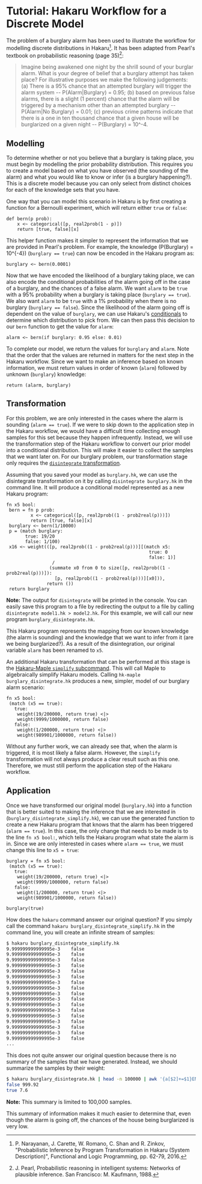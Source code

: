 # Tutorial: Hakaru Workflow for a Discrete Model #

The problem of a burglary alarm has been used to illustrate the workflow for modelling discrete distributions in Hakaru[^1]. It has been adapted from Pearl's textbook on 
probabilistic reasoning (page 35)[^2]:

> Imagine being awakened one night by the shrill sound of your burglar alarm. What is your degree of belief that a burglary attempt has taken place? For illustrative 
> purposes we make the following judgements: (a) There is a 95% chance that an attempted burglary will trigger the alarm system -- P(Alarm|Burglary) = 0.95; (b) based on 
> previous false alarms, there is a slight (1 percent) chance that the alarm will be triggered by a mechanism other than an attempted burglary -- P(Alarm|No Burglary) = 0.01;
> (c) previous crime patterns indicate that there is a one in ten thousand chance that a given house will be burglarized on a given night -- P(Burglary) = 10^-4.

## Modelling ##

To determine whether or not you believe that a burglary is taking place, you must begin by modelling the prior probability distribution. This requires you to create a model
based on what you have observed (the sounding of the alarm) and what you would like to know or infer (is a burglary happening?). This is a discrete model because you can only
select from distinct choices for each of the knowledge sets that you have.

One way that you can model this scenario in Hakaru is by first creating a function for a Bernoulli experiment, which will return either `true` or `false`:

````nohighlight
def bern(p prob):
    x <~ categorical([p, real2prob(1 - p)])
    return [true, false][x]
````

This helper function makes it simpler to represent the information that we are provided in Pearl's problem. For example, the knowledge \(P(Burglary) = 10^{-4}\) 
(`burglary == true`) can now be encoded in the Hakaru program as:

````nohighlight
burglary <~ bern(0.0001)
````

Now that we have encoded the likelihood of a burglary taking place, we can also encode the conditional probabilities of the alarm going off in the case of a burglary,
and the chances of a false alarm. We want `alarm` to be `true` with a 95% probability when a burglary is taking place (`burglary == true`). We also want `alarm` to be
`true` with a 1% probability when there is no burglary (`burglary == false`). Since the likelihood of the alarm going off is dependent on the value of `burglary`, we can
use Hakaru's [conditionals](../lang/cond.md) to determine which distribution to pick from. We can then pass this decision to our `bern` function to get the value for `alarm`:

````nohighlight
alarm <~ bern(if burglary: 0.95 else: 0.01)
````

To complete our model, we return the values for `burglary` and `alarm`. Note that the order that the values are returned in matters for the next step in the Hakaru workflow.
Since we want to make an inference based on known information, we must return values in order of known (`alarm`) followed by unknown (`burglary`) knowledge:

````nohighlight
return (alarm, burglary)
````

## Transformation ##

For this problem, we are only interested in the cases where the alarm is sounding (`alarm == true`). If we were to skip down to the application step in the Hakaru workflow,
we would have a difficult time collecting enough samples for this set because they happen infrequently. Instead, we will use the transformation step of the Hakaru 
workflow to convert our prior model into a conditional distribution. This will make it easier to collect the samples that we want later on. For our burglary problem, our
transformation stage only requires the [`disintegrate` transformation](../transforms/disintegrate.md). 

Assuming that you saved your model as `burglary.hk`, we can use the disintegrate transformation on it by calling `disintegrate burglary.hk` in the command line. It will
produce a conditional model represented as a new Hakaru program:

````nohighlight
fn x5 bool: 
 bern = fn p prob: 
         x <~ categorical([p, real2prob((1 - prob2real(p)))])
         return [true, false][x]
 burglary <~ bern(1/10000)
 p = (match burglary: 
       true: 19/20
       false: 1/100)
 x16 <~ weight(([p, real2prob((1 - prob2real(p)))][(match x5: 
                                                     true: 0
                                                     false: 1)]
                 / 
                (summate x0 from 0 to size([p, real2prob((1 - prob2real(p)))]): 
                  [p, real2prob((1 - prob2real(p)))][x0])),
               return ())
 return burglary
````

**Note:** The output for `disintegrate` will be printed in the console. You can easily save this program to a file by redirecting the output to a file by calling 
`disintegrate model1.hk > model2.hk`. For this example, we will call our new program `burglary_disintegrate.hk`.

This Hakaru program represents the mapping from our known knowledge (the alarm is sounding) and the knowledge that we want to infer from it (are we being burglarized?). As
a result of the disintegration, our original variable `alarm` has been renamed to `x5`.

An additional Hakaru transformation that can be performed at this stage is the [Hakaru-Maple `simplify` subcommand](../transforms/hk-maple.md). This will call Maple to 
algebraically simplify Hakaru models. Calling `hk-maple burglary_disintegrate.hk` produces a new, simpler, model of our burglary alarm scenario:

````nohighlight
fn x5 bool: 
 (match (x5 == true): 
   true: 
    weight(19/200000, return true) <|> 
    weight(9999/1000000, return false)
   false: 
    weight(1/200000, return true) <|> 
    weight(989901/1000000, return false))
````

Without any further work, we can already see that, when the alarm is triggered, it is most likely a false alarm. However, the `simplify` transformation will not always produce a clear
result such as this one. Therefore, we must still perform the application step of the Hakaru workflow.

## Application ##

Once we have transformed our original model (`burglary.hk`) into a function that is better suited to making the inference that we are interested in (`burglary_disintegrate_simplify.hk`),
we can use the generated function to create a new Hakaru program that knows that the alarm has been triggered (`alarm == true`). In this case, the only change that needs to be
made is to the line `fn x5 bool:`, which tells the Hakaru program what state the alarm is in. Since we are only interested in cases where `alarm == true`, we must change this
line to `x5 = true`:

````nohighlight
burglary = fn x5 bool: 
 (match (x5 == true): 
   true: 
    weight(19/200000, return true) <|> 
    weight(9999/1000000, return false)
   false: 
    weight(1/200000, return true) <|> 
    weight(989901/1000000, return false))
	
burglary(true)
````

How does the `hakaru` command answer our original question? If you simply call the command `hakaru burglary_disintegrate_simplify.hk` in the command line, you will create an 
infinite stream of samples:

````bash
$ hakaru burglary_disintegrate_simplify.hk
9.999999999999995e-3    false
9.999999999999995e-3    false
9.999999999999995e-3    false
9.999999999999995e-3    false
9.999999999999995e-3    false
9.999999999999995e-3    false
9.999999999999995e-3    false
9.999999999999995e-3    false
9.999999999999995e-3    false
9.999999999999995e-3    false
9.999999999999995e-3    false
9.999999999999995e-3    false
9.999999999999995e-3    false
9.999999999999995e-3    false
9.999999999999995e-3    false
9.999999999999995e-3    false
9.999999999999995e-3    false
...
````

This does not quite answer our original question because there is no summary of the samples that we have generated. Instead, we should summarize the samples by their weight:

````bash
$ hakaru burglary_disintegrate.hk | head -n 100000 | awk '{a[$2]+=$1}END{for (i in a) print i, a[i]}'
false 999.92
true 7.6
````

**Note:** This summary is limited to 100,000 samples.

This summary of information makes it much easier to determine that, even though the alarm is going off, the chances of the house being burglarized is very low.

[^1]: P. Narayanan, J. Carette, W. Romano, C. Shan and R. Zinkov, "Probabilistic Inference by Program Transformation in Hakaru (System Description)", Functional and Logic 
Programming, pp. 62-79, 2016.
[^2]: J. Pearl, Probabilistic reasoning in intelligent systems: Networks of plausible inference. San Francisco: M. Kaufmann, 1988.